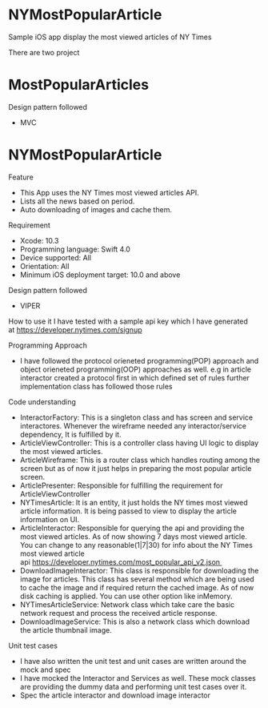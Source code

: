 # NYMostPopularArticle
Sample iOS app display the most viewed articles of NY Times

There are two project 
# MostPopularArticles
Design pattern followed
* MVC

# NYMostPopularArticle

Feature
* This App uses the NY Times most viewed articles API.
* Lists all the news based on period.
* Auto downloading of images and cache them.

Requirement
* Xcode: 10.3
* Programming language: Swift 4.0
* Device supported: All
* Orientation: All
* Minimum iOS deployment target: 10.0 and above

Design pattern followed
* VIPER

How to use it
I have tested with a sample api key which I have generated at https://developer.nytimes.com/signup

Programming Approach
* I have followed the protocol orieneted programming(POP) approach and object orieneted programming(OOP) approaches as well. e.g in article interactor created a protocol first in which defined set of rules further implementation class has followed those rules

Code understanding
* InteractorFactory: This is a singleton class and has screen and service interactores. Whenever the wireframe needed any interactor/service dependency, It is fulfilled by it. 
* ArticleViewController: This is a controller class having UI logic to display the most viewed articles. 
* ArticleWireframe: This is a router class which handles routing among the screen but as of now it just helps in preparing the most popular article screen. 
* ArticlePresenter: Responsible for fulfilling the requirement for ArticleViewController 
* NYTimesArticle: It is an entity, it just holds the NY times most viewed article information. It is being passed to view to display the article information on UI. 
* ArticleInteractor: Responsible for querying the api and providing the most viewed articles. As of now showing 7 days most viewed article. You can change to any reasonable(1|7|30) for info about the NY Times most viewed article api https://developer.nytimes.com/most_popular_api_v2.json 
* DownloadImageInteractor: This class is responsible for downloading the image for articles. This class has several method which are being used to cache the image and if required return the cached image. As of now disk caching is applied. You can use other option like inMemory. 
* NYTimesArticleService: Network class which take care the basic network request and process the received article response. 
* DownloadImageService: This is also a network class which download the article thumbnail image. 

Unit test cases
* I have also written the unit test and unit cases are written around the mock and spec
* I have mocked the Interactor and Services as well. These mock classes are providing the dummy data and performing unit test cases over it.
* Spec the article interactor and download image interactor
